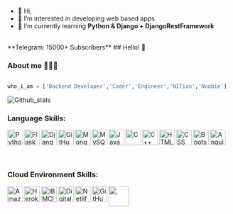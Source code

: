 - 👋 Hi,
- 👀 I’m interested in developing web based apps
- 🌱 I’m currently learning **Python & Django + DjangoRestFramework**
</br>
**Telegram: 15000+ Subscribers**
## Hello! 👋
</br>

### About me 🙋🏻‍♂️
```python

who_i_am = ['Backend Developer','Coder','Engineer','NITian','Noobie']

```


![Github_stats](https://github-readme-stats.vercel.app/api?username=PeeusD&count_private=true&show_icons=true&theme=radical)


### Language Skills:
<img align="left" alt="Python" width="35px" src="https://cdn.jsdelivr.net/npm/simple-icons@3.2.0/icons/python.svg" />
<img align="left" alt="Flask" width="35px" src="https://cdn.jsdelivr.net/npm/simple-icons@3.2.0/icons/flask.svg" />
<img align="left" alt="Django" width="35px" src="https://cdn.jsdelivr.net/npm/simple-icons@3.2.0/icons/django.svg" />
<img align="left" alt="GitHub" width="35px" src="https://cdn.jsdelivr.net/npm/simple-icons@3.2.0/icons/github.svg" />
<img align="left" alt="MongoDB" width="35px" src="https://cdn.jsdelivr.net/npm/simple-icons@3.2.0/icons/mongodb.svg" />
<img align="left" alt="MySQL" width="35px" src="https://cdn.jsdelivr.net/npm/simple-icons@3.2.0/icons/mysql.svg" />
<img align="left" alt="JavaScript" width="35px" src="https://cdn.jsdelivr.net/npm/simple-icons@3.2.0/icons/javascript.svg" />
<img align="left" alt="C" width="35px" src="https://cdn.jsdelivr.net/npm/simple-icons@3.2.0/icons/c.svg" />
<img align="left" alt="C++" width="35px" src="https://cdn.jsdelivr.net/npm/simple-icons@3.2.0/icons/cplusplus.svg" />
<img align="left" alt="HTML" width="35px" src="https://cdn.jsdelivr.net/npm/simple-icons@3.2.0/icons/html5.svg" />
<img align="left" alt="CSS" width="35px" src="https://cdn.jsdelivr.net/npm/simple-icons@3.2.0/icons/css3.svg" />
<img align="left" alt="Bootstrap" width="35px" src="https://cdn.jsdelivr.net/npm/simple-icons@3.2.0/icons/bootstrap.svg" />
<img align="left" alt="Angular" width="35px" src="https://cdn.jsdelivr.net/npm/simple-icons@3.2.0/icons/angularjs.svg" />
</br>
</br>
</br>
</br>


### Cloud Environment Skills:
<img align="left" alt="Amazon" width="35px" src="https://cdn.jsdelivr.net/npm/simple-icons@3.2.0/icons/amazonaws.svg" />
<img align="left" alt="Heroku" width="35px" src="https://cdn.jsdelivr.net/npm/simple-icons@3.2.0/icons/heroku.svg" />
<img align="left" alt="IBMCloud" width="35px" src="https://cdn.jsdelivr.net/npm/simple-icons@3.2.0/icons/ibm.svg" />
<img align="left" alt="DigitalOcean" width="35px" src="https://cdn.jsdelivr.net/npm/simple-icons@3.2.0/icons/digitalocean.svg" />
<img align="left" alt="Netlify" width="35px" src="https://cdn.jsdelivr.net/npm/simple-icons@3.2.0/icons/netlify.svg" />
<img align="left" alt="GitHub" width="35px" src="https://cdn.jsdelivr.net/npm/simple-icons@3.2.0/icons/github.svg" />
<img height="45px" lenght="45px" src ="https://user-images.githubusercontent.com/72473589/115100600-45fd4a80-9f5b-11eb-96f9-baabdbd70299.png">

</br>
</br>







